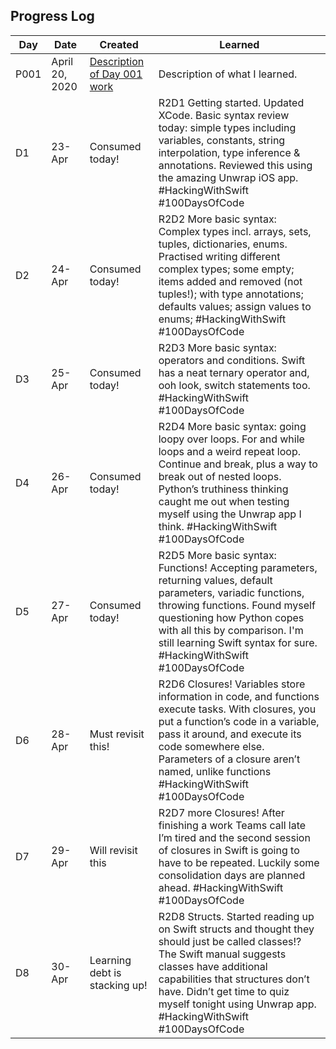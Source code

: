 ## Progress Log

| Day | Date | Created | Learned |
| --- | --- | --- | --- |
| P001 | April 20, 2020 | [Description of Day 001 work](001) | Description of what I learned. |
D1 | 23-Apr | Consumed today! | R2D1 Getting started. Updated XCode. Basic syntax review today: simple types including variables, constants, string interpolation, type inference & annotations. Reviewed this using the amazing Unwrap iOS app. #HackingWithSwift #100DaysOfCode |
D2 | 24-Apr | Consumed today! | R2D2  More basic syntax: Complex types incl. arrays, sets, tuples, dictionaries, enums. Practised writing different complex types; some empty; items added and removed (not tuples!); with type annotations; defaults values; assign values to enums;  #HackingWithSwift #100DaysOfCode |
D3 | 25-Apr | Consumed today! | R2D3 More basic syntax: operators and conditions. Swift has a neat ternary operator and, ooh look, switch statements too. #HackingWithSwift #100DaysOfCode |
D4 | 26-Apr | Consumed today! | R2D4 More basic syntax: going loopy over loops. For and while loops and a weird repeat loop. Continue and break, plus a way to break out of nested loops. Python’s truthiness thinking caught me out when testing myself using the Unwrap app I think. #HackingWithSwift #100DaysOfCode |
D5 | 27-Apr | Consumed today! | R2D5 More basic syntax: Functions! Accepting parameters, returning values, default parameters, variadic functions, throwing functions. Found myself questioning how Python copes with all this by comparison. I'm still learning Swift syntax for sure. #HackingWithSwift #100DaysOfCode  |
D6 | 28-Apr | Must revisit this! | R2D6 Closures! Variables store information in code, and functions execute tasks. With closures, you put a function’s code in a variable, pass it around, and execute its code somewhere else. Parameters of a closure aren’t named, unlike functions #HackingWithSwift #100DaysOfCode |
D7 | 29-Apr | Will revisit this | R2D7 more Closures! After finishing a work Teams call late I’m tired and the second session of closures in Swift is going to have to be repeated. Luckily some consolidation days are planned ahead.  #HackingWithSwift #100DaysOfCode |
D8 | 30-Apr | Learning debt is stacking up! | R2D8 Structs. Started reading up on Swift structs and thought they should just be called classes!? The Swift manual suggests classes have additional capabilities that structures don’t have. Didn’t get time to quiz myself tonight using Unwrap app.  #HackingWithSwift #100DaysOfCode |

